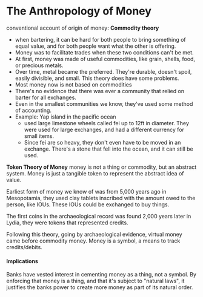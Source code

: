 # The Anthropology of Money
conventional account of origin of money: **Commodity theory**
- when bartering, it can be hard for both people to bring something of equal value, and for both people want what the other is offering.
- Money was to facilitate trades when these two conditions can't be met.
- At first, money was made of useful commodities, like grain, shells, food, or precious metals.
- Over time, metal became the preferred. They're durable, doesn't spoil, easily divisible, and small.
This theory does have some problems.
- Most money now is not based on commodities
- There's no evidence that there was ever a community that relied on barter for all exchanges.
- Even in the smallest communities we know, they've used some method of accounting.
- Example: Yap island in the pacific ocean
	- used large limestone wheels called fei up to 12ft in diameter. They were used for large exchanges, and had a different currency for small items. 
	- Since fei are so heavy, they don't even have to be moved in an exchange. There's a stone that fell into the ocean, and it can still be used.
	
**Token Theory of Money**
money is not a thing or commodity, but an abstract system. Money is just a tangible token to represent the abstract idea of value.


Earliest form of money we know of was from 5,000 years ago in Mesopotamia, they used clay tablets inscribed with the amount owed to the person, like IOUs. These IOUs could be exchanged to buy things.

The first coins in the archaeological record was found 2,000 years later in Lydia, they were tokens that represented credits.

Following this theory, going by archaeological evidence, virtual money came before commodity money. Money is a symbol, a means to track credits/debits.

#### Implications
Banks have vested interest in cementing money as a thing, not a symbol. By enforcing that money is a thing, and that it's subject to "natural laws", it justifies the banks power to create more money as part of its natural order.